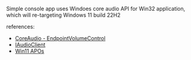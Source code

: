 Simple console app uses Windoes core audio API for Win32 application, which will re-targeting Windows 11 build 22H2

references:
- [CoreAudio - EndpointVolumeControl](https://docs.microsoft.com/en-us/windows/win32/coreaudio/endpoint-volume-controls)
- [IAudioClient](https://docs.microsoft.com/en-us/windows/win32/api/audioclient/nn-audioclient-iaudioclient)
- [Win11 APOs](https://docs.microsoft.com/en-us/windows-hardware/drivers/audio/windows-11-apis-for-audio-processing-objects)

